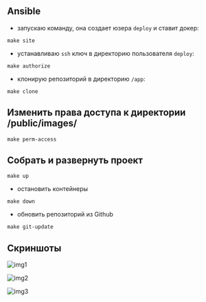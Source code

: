 ## Ansible
- запускаю команду, она создает юзера `deploy` и ставит докер:

`make site`

- устанавливаю `ssh` ключ в директорию пользователя `deploy`:

`make authorize`

- клонирую репозиторий в директорию `/app`:

`make clone`

## Изменить права доступа к директории /public/images/

`make perm-access`

## Собрать и развернуть проект

`make up`

- остановить контейнеры 

`make down`

- обновить репозиторий из Github

`make git-update`

## Скриншоты
![img1](https://github.com/elbroandrew/php-blog/blob/master/screenshots/Screenshot%202024-11-26%20at%2000-00-05%20%D0%91%D0%BB%D0%BE%D0%B3.png)

![img2](https://github.com/elbroandrew/php-blog/blob/master/screenshots/Screenshot%202024-11-26%20at%2000-00-27%20%D0%91%D0%BB%D0%BE%D0%B3.png)

![img3](https://github.com/elbroandrew/php-blog/blob/master/screenshots/Screenshot%202024-11-26%20at%2000-00-40%20%D0%91%D0%BB%D0%BE%D0%B3.png)
